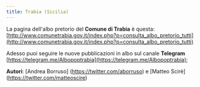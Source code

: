 ```yaml
---
title: Trabia (Sicilia)
---
```


La pagina dell'albo pretorio del **Comune di Trabia** è questa: [http://www.comunetrabia.gov.it/index.php?p=consulta_albo_pretorio_tutti](http://www.comunetrabia.gov.it/index.php?p=consulta_albo_pretorio_tutti)

Adesso puoi seguire le nuove pubblicazioni in albo sul canale **Telegram** [https://telegram.me/Albopoptrabia](https://telegram.me/Albopoptrabia);

**Autori**: [Andrea Borruso] (https://twitter.com/aborruso) e [Matteo Scirè] (https://twitter.com/matteoscire)
